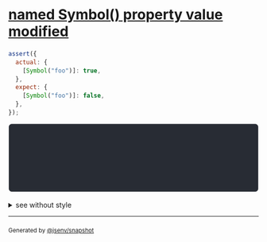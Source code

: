 # [named Symbol() property value modified](../../symbol.test.js#L43)

```js
assert({
  actual: {
    [Symbol("foo")]: true,
  },
  expect: {
    [Symbol("foo")]: false,
  },
});
```

![img](throw.svg)

<details>
  <summary>see without style</summary>

```console
AssertionError: actual and expect are different

actual: {
  Symbol("foo"): true,
}
expect: {
  Symbol("foo"): false,
}
```

</details>

---
<sub>
  Generated by <a href="https://github.com/jsenv/core/tree/main/packages/independent/snapshot">@jsenv/snapshot</a>
</sub>